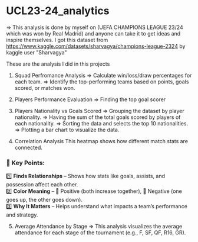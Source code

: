 # UCL23-24_analytics
=> This analysis is done by myself on (UEFA CHAMPIONS LEAGUE 23/24 which was won by Real Madrid) and anyone can take it to get ideas and inspire themselves. I got this dataset from https://www.kaggle.com/datasets/sharvagya/champions-league-2324 by kaggle user "Sharvagya"

These are the analysis I did in this projects
1) Squad Perfromance Analysis
=> Calculate win/loss/draw percentages for each team.
=> Identify the top-performing teams based on points, goals scored, or matches won.

2) Players Performance Evaluation
=> Finding the top goal scorer

3) Players Nationality vs Goals Scored
=> Grouping the dataset by player nationality.
=> Having the sum of the total goals scored by players of each nationality.
=> Sorting the data and selects the top 10 nationalities.
=> Plotting a bar chart to visualize the data.

4) Correlation Analysis
This heatmap shows how different match stats are connected.  
### 🔹 Key Points:  
1️⃣ **Finds Relationships** – Shows how stats like goals, assists, and possession affect each other.  
2️⃣ **Color Meaning** – 🔴 Positive (both increase together), 🔵 Negative (one goes up, the other goes down).  
3️⃣ **Why It Matters** – Helps understand what impacts a team’s performance and strategy.

5) Average Attendance by Stage
=> This analysis visualizes the average attendance for each stage of the tournament (e.g., F, SF, QF, R16, GR).

